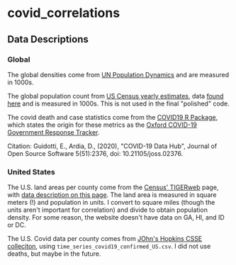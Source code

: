 # covid_correlations

## Data Descriptions

### Global

The global densities come from [UN Population Dynamics](https://population.un.org/wpp/Download/Standard/Population/) and are measured in 1000s.

The global population count from [US Census yearly estimates](https://www.census.gov/data/datasets/time-series/demo/popest/2010s-total-cities-and-towns.html), data [found here](https://www2.census.gov/programs-surveys/popest/datasets/2010-2020/national/totals/) and is measured in 1000s. This is not used in the final "polished" code.

The covid death and case statistics come from the [COVID19 R Package](https://cran.r-project.org/web/packages/COVID19/index.html), which states the origin for these metrics as the [Oxford COVID-19 Government Response Tracker](https://www.bsg.ox.ac.uk/research/research-projects/coronavirus-government-response-tracker). 

Citation: 
Guidotti, E., Ardia, D., (2020), "COVID-19 Data Hub", Journal of Open
  Source Software 5(51):2376, doi: 10.21105/joss.02376.
  
### United States

The U.S. land areas per county come from the [Census' TIGERweb](https://tigerweb.geo.census.gov/tigerwebmain/TIGERweb_state_based_files.html) page, with [data description on this page](https://www.census.gov/quickfacts/fact/note/US/LND110210). The land area is measured in square meters (!) and population in units. I convert to square miles (though the units aren't important for correlation) and divide to obtain population density. For some reason, the website doesn't have data on GA, HI, and ID or DC.

The U.S. Covid data per county comes from [JOhn's Hopkins CSSE colleciton](https://github.com/CSSEGISandData/COVID-19/tree/master/csse_covid_19_data/csse_covid_19_time_series), using `time_series_covid19_confirmed_US.csv`. I did not use deaths, but maybe in the future. 

